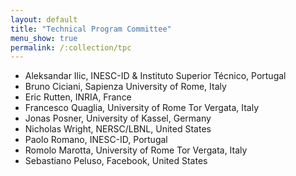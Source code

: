 ```yaml
---
layout: default
title: "Technical Program Committee"
menu_show: true
permalink: /:collection/tpc
---
```


* Aleksandar Ilic, INESC-ID & Instituto Superior Técnico, Portugal
* Bruno Ciciani, Sapienza University of Rome, Italy
* Eric Rutten, INRIA, France
* Francesco Quaglia, University of Rome Tor Vergata, Italy
* Jonas Posner,	University of Kassel, Germany
* Nicholas Wright, NERSC/LBNL, United States
* Paolo Romano, INESC-ID, Portugal
* Romolo Marotta, University of Rome Tor Vergata, Italy
* Sebastiano Peluso, Facebook, United States

 
 	

